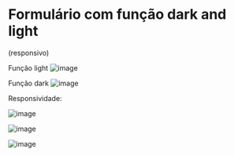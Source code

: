 # Formulário com função dark and light
(responsivo)

Função light
![image](https://user-images.githubusercontent.com/103968880/214922322-ca9f2884-1c20-4fea-a402-ceb24be5a7ce.png)

Função dark
![image](https://user-images.githubusercontent.com/103968880/214922387-3da80b26-9a2f-4f27-bee9-104cfc4afafd.png)

Responsividade:

![image](https://user-images.githubusercontent.com/103968880/214922322-ca9f2884-1c20-4fea-a402-ceb24be5a7ce.png)

![image](https://user-images.githubusercontent.com/103968880/214922764-424b580b-c068-44de-9bb1-cbb92ffd356c.png)

![image](https://user-images.githubusercontent.com/103968880/214921380-4b4c1591-6f62-4950-8a43-bd7505b9ac3d.png)
